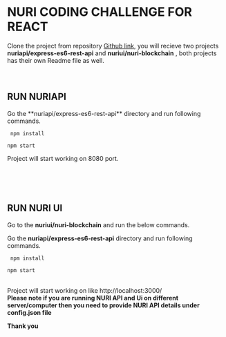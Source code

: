 # NURI CODING CHALLENGE FOR REACT

Clone the project from repository [Github link](https://github.com/NuriCareers/Salman-Ahmad-coding-challenge), you will recieve two projects **nuriapi/express-es6-rest-api** and **nuriui/nuri-blockchain** , both projects has their own Readme file as well.
<br/><br/><br/>

## RUN NURIAPI

<p> Go the **nuriapi/express-es6-rest-api** directory and run following commands. </p>

` npm install`

`npm start`

<p> Project will start working on 8080 port. </p>
<br/><br/><br/>

## RUN NURI UI

Go to the **nuriui/nuri-blockchain** and run the below commands.

Go the **nuriapi/express-es6-rest-api** directory and run following commands.

` npm install`

`npm start`
<br/><br/>

Project will start working on like http://localhost:3000/  
**Please note if you are running NURI API and Ui on different server/computer then you need to provide NURI API details under config.json file**

**Thank you**
